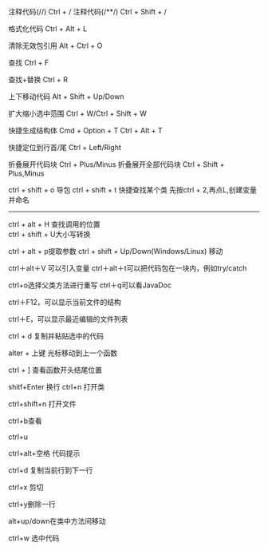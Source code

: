 注释代码(//)		Ctrl + /
注释代码(/**/)		Ctrl + Shift + /

格式化代码		Ctrl + Alt + L

清除无效包引用		Alt + Ctrl + O

查找		Ctrl + F

查找+替换	Ctrl + R

上下移动代码		Alt + Shift + Up/Down


扩大缩小选中范围	Ctrl + W/Ctrl + Shift + W

快捷生成结构体	Cmd + Option + T	Ctrl + Alt + T


快捷定位到行首/尾	Ctrl + Left/Right

折叠展开代码块		Ctrl + Plus/Minus
折叠展开全部代码块 Ctrl + Shift + Plus,Minus


ctrl + shift + o 导包
ctrl + shift + t 快捷查找某个类
先按ctrl + 2,再点L,创建变量并命名

-------------
ctrl + alt + H 查找调用的位置	
ctrl + shift + U大小写转换

ctrl + alt + p提取参数
ctrl + shift + Up/Down(Windows/Linux) 移动

ctrl＋alt＋V 可以引入变量
ctrl＋alt＋t可以把代码包在一块内，例如try/catch

ctrl+o选择父类方法进行重写
ctrl＋q可以看JavaDoc

ctrl＋F12，可以显示当前文件的结构

ctrl＋E，可以显示最近编辑的文件列表

ctrl + d 复制并粘贴选中的代码

alter + 上键 光标移动到上一个函数

ctrl + ]  查看函数开头结尾位置

shitf+Enter 换行
ctrl+n 打开类

ctrl+shift+n 打开文件

ctrl+b查看

ctrl+u

ctrl+alt+空格   代码提示

ctrl+d 复制当前行到下一行 

ctrl+x 剪切

ctrl+y删除一行

alt+up/down在类中方法间移动

ctrl+w 选中代码














